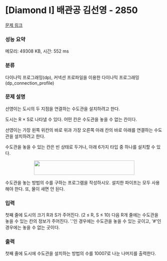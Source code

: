 # [Diamond I] 배관공 김선영 - 2850 

[문제 링크](https://www.acmicpc.net/problem/2850) 

### 성능 요약

메모리: 49308 KB, 시간: 552 ms

### 분류

다이나믹 프로그래밍(dp), 커넥션 프로파일을 이용한 다이나믹 프로그래밍(dp_connection_profile)

### 문제 설명

<p>선영이는 도시의 두 지점을 연결하는 수도관을 설치하려고 한다.</p>

<p>도시는 R × S로 나타낼 수 있다. 어떤 칸은 수도관을 놓을 수 없는 칸이다.</p>

<p>선영이는 가장 왼쪽 위칸의 바로 위과 가장 오른쪽 아래 칸의 바로 아래를 연결하는 수도관을 설치하려고 한다.</p>

<p>수도관을 놓을 수 있는 칸은 빈 상태로 두거나, 아래 6가지 타입 중 하나를 설치할 수 있다.</p>

<p style="text-align: center;"><img alt="" src="" style="width: 321px; height: 46px;"></p>

<p>수도관을 놓는 방법의 수를 구하는 프로그램을 작성하시오. 설치한 파이프는 모두 사용해야 한다. 또, 물이 새면 안 된다.</p>

### 입력 

 <p>첫째 줄에 도시의 크기 R과 S가 주어진다. (2 ≤ R, S ≤ 10) 다음 R개 줄에는 수도관을 놓을 수 있는 칸의 정보가 주어진다. '.'인 경우에는 수도관을 놓을 수 있는 곳이고, '#'인 경우에는 놓을 수 없는 곳이다.</p>

### 출력 

 <p>첫째 줄에 도시에 수도관을 설치하는 방법의 수를 10007로 나눈 나머지를 출력한다.</p>

